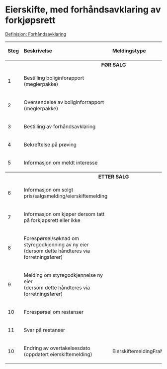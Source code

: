 # Eierskifte, med forhåndsavklaring av forkjøpsrett
[Definisjon: Forhåndsavklaring](../begrep/README.md#forhåndsavklaring)
<table>
	<tbody>
		<tr>
			<td><p><strong>Steg</strong></p></td>
			<td><p><strong>Beskrivelse</strong></p></td>
			<td><p><strong>Meldingstype</strong></p></td>
			<td><p><strong>Utføres av</strong></p></td>
		</tr>
<tr><th colspan="4">FØR SALG</th></tr>		
		<tr>
			<td><p>1</p></td>
			<td><p>Bestilling boliginforapport (meglerpakke)</p></td>
			<td><p></p></td>
			<td><p>Megler</p></td>
		</tr>
		<tr>
			<td><p>2</p></td>
			<td><p>Oversendelse av boliginforrapport (meglerpakke)</p></td>
			<td><p></p></td>
			<td><p>Forretningsfører</p></td>
		</tr>
        		<tr>
			<td><p>3</p></td>
			<td><p>Bestilling av forhåndsavklaring
</p></td>
<td><p></p></td>
			<td><p>Megler</p></td>
		</tr>
        		<tr>
			<td><p>4</p></td>
			<td><p>Bekreftelse på prøving</p></td>
			<td><p></p></td>
			<td><p>Forretningsfører</p></td>
		</tr>
        		<tr>
			<td><p>5</p></td>
			<td><p>Informasjon om meldt interesse
</p></td>
<td><p></p></td>
			<td><p>Forretningsfører</p></td>
		</tr>
		<tr><th colspan="4">ETTER SALG</th></tr>
        		<tr>
			<td><p>6</p></td>
			<td><p>Informasjon om solgt pris/salgsmelding/eierskiftemelding
</p></td>
<td><p></p></td>
			<td><p>Megler</p></td>
		</tr>	
        		<tr>
			<td><p>7</p></td>
			<td><p>Informasjon om kjøper dersom tatt på forkjøpsrett eller ikke
</p></td>
<td><p></p></td>
			<td><p>Forretningsfører</p></td>
		</tr>
        		<tr>
			<td><p>8</p></td>
			<td><p>Forespørsel/søknad om styregodkjenning av ny eier<br> (dersom dette håndteres via forretningsfører)
</p></td>
<td><p></p></td>
			<td><p>Megler</p></td>
		</tr>				
        		<tr>
			<td><p>9</p></td>
			<td><p>Melding om styregodkjennelse ny eier<br> (dersom dette håndteres via forretningsfører)
</p></td>
<td><p></p></td>
			<td><p>Forretningsfører</p></td>
		</tr>
        		<tr>
			<td><p>10</p></td>
			<td><p>Forespørsel om restanser
</p></td>
<td><p></p></td>
			<td><p>Megler</p></td>
		</tr>
        		<tr>
			<td><p>11</p></td>
			<td><p>Svar på restanser
</p></td>
<td><p></p></td>
			<td><p>Forretningsfører</p></td>
		</tr>
        		<tr>
			<td><p>10</p></td>
			<td><p>Endring av overtakelsesdato (oppdatert eierskiftemelding) 
</p></td>
<td><p>EierskiftemeldingFraMegler</p></td>
			<td><p>Megler</p></td>
		</tr> 
	</tbody>
</table>